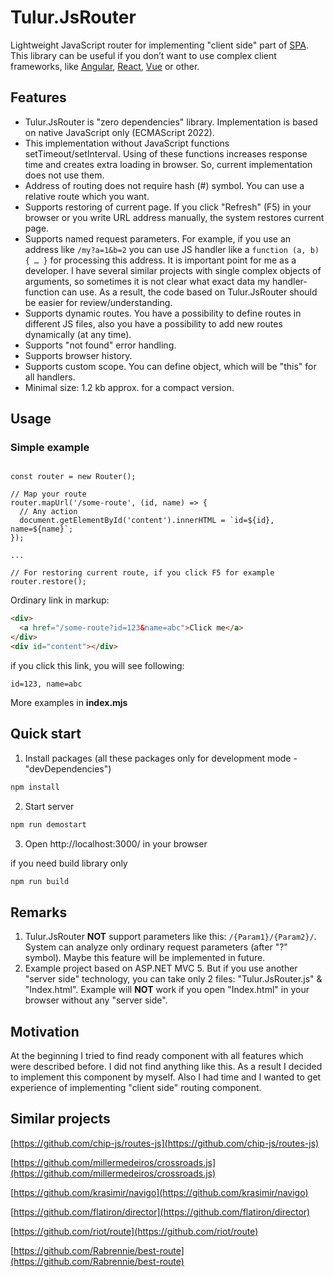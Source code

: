 # Tulur.JsRouter
Lightweight JavaScript router for implementing "client side" part of [SPA](https://en.wikipedia.org/wiki/Single-page_application). This library can be useful if you don’t want to use complex client frameworks, like [Angular](https://angular.io/), [React](https://reactjs.org/), [Vue](https://vuejs.org/) or other.

## Features
* Tulur.JsRouter is "zero dependencies" library. Implementation is based on native JavaScript only (ECMAScript 2022).
* This implementation without JavaScript functions setTimeout/setInterval. Using of these functions increases response time and creates extra loading in browser. So, current implementation does not use them.
* Address of routing does not require hash (#) symbol. You can use a relative route which you want.
* Supports restoring of current page. If you click "Refresh" (F5) in your browser or you write URL address manually, the system restores current page.
* Supports named request parameters. For example, if you use an address like `/my?a=1&b=2` you can use JS handler like a `function (a, b) { … }` for processing this address. It is important point for me as a developer. I have several similar projects with single complex objects of arguments, so sometimes it is not clear what exact data my handler-function can use. As a result, the code based on Tulur.JsRouter should be easier for review/understanding.
* Supports dynamic routes. You have a possibility to define routes in different JS files, also you have a possibility to add new routes dynamically (at any time).
* Supports "not found" error handling.
* Supports browser history.
* Supports custom scope. You can define object, which will be "this" for all handlers.
* Minimal size: 1.2 kb approx. for a compact version.

## Usage

### Simple example

```JS

const router = new Router();

// Map your route
router.mapUrl('/some-route', (id, name) => {
  // Any action
  document.getElementById('content').innerHTML = `id=${id}, name=${name}`;
});

...

// For restoring current route, if you click F5 for example
router.restore();
```

Ordinary link in markup:
```html
<div>
  <a href="/some-route?id=123&name=abc">Click me</a>
</div>
<div id="content"></div>
```

if you click this link, you will see following:
```
id=123, name=abc
```

More examples in **index.mjs**

## Quick start
1. Install packages (all these packages only for development mode - "devDependencies")

```sh
npm install
```

2. Start server

```sh
npm run demostart
```

3. Open http://localhost:3000/ in your browser

if you need build library only

```sh
npm run build
```

## Remarks
1.	Tulur.JsRouter **NOT** support parameters like this: `/{Param1}/{Param2}/`. System can analyze only ordinary request parameters (after "?" symbol). Maybe this feature will be implemented in future.
2.	Example project based on ASP.NET MVC 5. But if you use another "server side" technology, you can take only 2 files: "Tulur.JsRouter.js" & "Index.html". Example will **NOT** work if you open "Index.html" in your browser without any "server side".

## Motivation
At the beginning I tried to find ready component with all features which were described before. I did not find anything like this. As a result I decided to implement this component by myself. Also I had time and I wanted to get experience of implementing "client side" routing component.

## Similar projects
[https://github.com/chip-js/routes-js](https://github.com/chip-js/routes-js)

[https://github.com/millermedeiros/crossroads.js](https://github.com/millermedeiros/crossroads.js)

[https://github.com/krasimir/navigo](https://github.com/krasimir/navigo)

[https://github.com/flatiron/director](https://github.com/flatiron/director)

[https://github.com/riot/route](https://github.com/riot/route)

[https://github.com/Rabrennie/best-route](https://github.com/Rabrennie/best-route)
